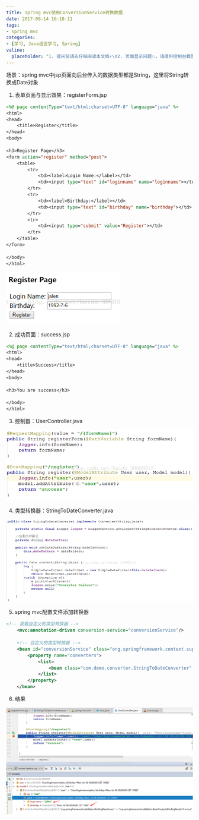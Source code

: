 ```yaml
---
title: spring mvc使用ConversionService转换数据
date: 2017-08-14 16:18:11
tags:
- spring mvc
categories:
- [学习, Java语言学习, Spring]
valine:
  placeholder: "1. 提问前请先仔细阅读本文档⚡\n2. 页面显示问题💥，请提供控制台截图📸或者您的测试网址\n3. 其他任何报错💣，请提供详细描述和截图📸，祝食用愉快💪"
---
```


场景：spring mvc中jsp页面向后台传入的数据类型都是String，这里将String转换成Date对象

1. 表单页面与显示效果：registerForm.jsp

```jsp
<%@ page contentType="text/html;charset=UTF-8" language="java" %>
<html>
<head>
    <title>Register</title>
</head>
<body>
 
<h3>Register Page</h3>
<form action="register" method="post">
    <table>
        <tr>
            <td><label>Login Name:</label></td>
            <td><input type="text" id="loginname" name="loginname"></td>
        </tr>
        <tr>
            <td><label>Birthday:</label></td>
            <td><input type="text" id="birthday" name="birthday"></td>
        </tr>
        <tr>
            <td><input type="submit" value="Register"></td>
        </tr>
    </table>
</form>
 
</body>
</html>
```

![](../../../../images/conversion01.png)

2. 成功页面：success.jsp

```jsp
<%@ page contentType="text/html;charset=UTF-8" language="java" %>
<html>
<head>
    <title>Success</title>
</head>
<body>
 
<h3>You are success</h3>
 
</body>
</html>
```

3. 控制器：UserController.java

![](../../../../images/conversion02.png)

4. 类型转换器：StringToDateConverter.java

![](../../../../images/conversion03.png)

5. spring mvc配置文件添加转换器

```xml
<!-- 装载自定义的类型转换器 -->
    <mvc:annotation-driven conversion-service="conversionService"/>
 
    <!-- 自定义的类型转换器 -->
    <bean id="conversionService" class="org.springframework.context.support.ConversionServiceFactoryBean">
        <property name="converters">
            <list>
                <bean class="com.demo.converter.StringToDateConverter" p:datePattern="yyyy-MM-dd"></bean>
            </list>
        </property>
    </bean>
```

6. 结果

![](../../../../images/conversion04.png)
